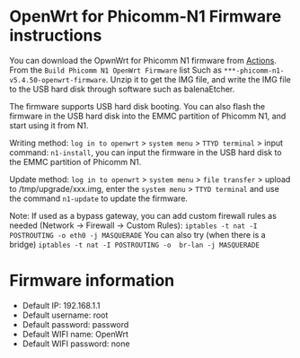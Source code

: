 # OpenWrt for Phicomm-N1 Firmware instructions


You can download the OpwnWrt for Phicomm N1 firmware from [Actions](https://github.com/ophub/op/actions). From the `Build Phicomm N1 OpenWrt Firmware` list Such as `***-phicomm-n1-v5.4.50-openwrt-firmware`. Unzip it to get the IMG file, and write the IMG file to the USB hard disk through software such as balenaEtcher.

The firmware supports USB hard disk booting. You can also flash the firmware in the USB hard disk into the EMMC partition of Phicomm N1, and start using it from N1.

Writing method: `log in to openwrt` > `system menu` > `TTYD terminal` > input command: `n1-install`, you can input the firmware in the USB hard disk to the EMMC partition of Phicomm N1.

Update method: `log in to openwrt` > `system menu` > `file transfer` > upload to /tmp/upgrade/xxx.img, enter the `system menu` > `TTYD terminal` and use the command `n1-update` to update the firmware.


Note: If used as a bypass gateway, you can add custom firewall rules as needed (Network -> Firewall -> Custom Rules):
`iptables -t nat -I POSTROUTING -o eth0 -j MASQUERADE`
You can also try (when there is a bridge)
`iptables -t nat -I POSTROUTING -o  br-lan -j MASQUERADE`


# Firmware information
- Default IP: 192.168.1.1
- Default username: root
- Default password: password
- Default WIFI name: OpenWrt
- Default WIFI password: none
